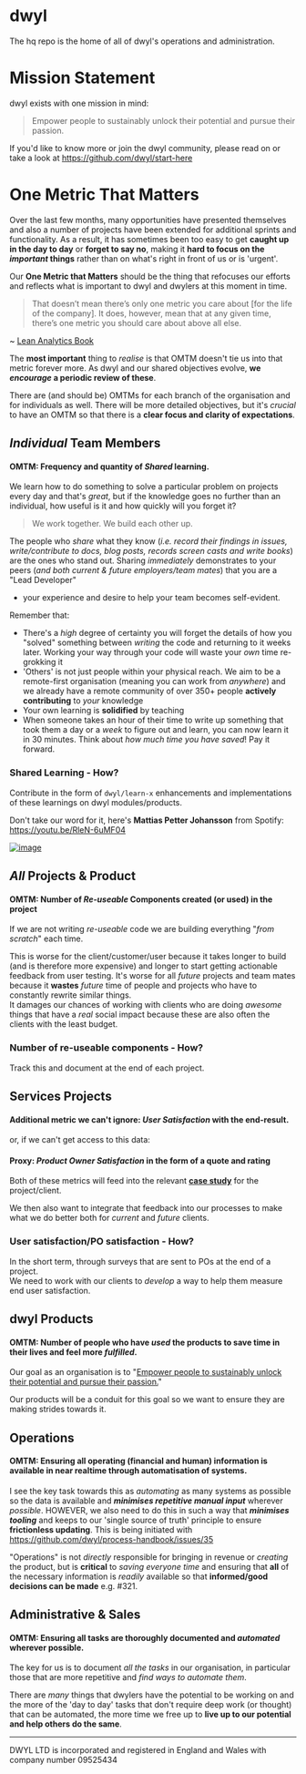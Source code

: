 # dwyl

The hq repo is the home of all of dwyl's operations and administration.

# Mission Statement
dwyl exists with one mission in mind:
> Empower people to sustainably unlock their potential and pursue their passion.

If you'd like to know more or join the dwyl community,
please read on or take a look at https://github.com/dwyl/start-here


# One Metric That Matters
Over the last few months, many opportunities have presented themselves and also a number of projects have been extended for additional sprints and functionality.
As a result, it has sometimes been too easy to get **caught up in the day to day**
or **forget to say no**, making it **hard to focus on the _important_
things** rather than on what's right in front of us or is 'urgent'.  

Our **One Metric that Matters** should be the thing that refocuses our efforts
and reflects what is important to dwyl and dwylers at this moment in time.

> That doesn’t mean there’s only one metric you care about [for the life of the company]. It does, however, mean that at any given time, there’s one metric you should care about above all else.

~ [Lean Analytics Book](http://leananalyticsbook.com/one-metric-that-matters/)

The **most important** thing to _realise_ is that OMTM doesn't tie us into that
metric forever more. As dwyl and our shared objectives evolve, **we _encourage_ a periodic review of these**.

There are (and should be) OMTMs for each branch of the organisation and for individuals
as well. There will be more detailed objectives, but it's _crucial_ to have an OMTM so
that there is a **clear focus and clarity of expectations**.

## _Individual_ Team Members

#### OMTM: Frequency and quantity of _Shared_ learning.

We learn how to do something to solve a particular problem on projects every day
and that's _great_, but if the knowledge goes no further than an individual,
how useful is it and how quickly will you forget it?

> We work together. We build each other up.

The people who _share_ what they know (_i.e. record their findings in issues,
write/contribute to docs, blog posts, records screen casts and write books_)
are the ones who stand out. Sharing _immediately_ demonstrates to your peers
(_and both current & future employers/team mates_) that you are a "Lead Developer"
- your experience and desire to help your team becomes self-evident.

Remember that:
+ There's a _high_ degree of certainty you will forget the details of how you "solved" something
between _writing_ the code and returning to it weeks later. Working your way through
your code will waste your _own_ time re-grokking it
+ 'Others' is not just people within your physical reach. We aim to be a remote-first organisation (meaning you can work from _anywhere_) and we already have a remote community of over 350+ people **actively contributing** to _your_ knowledge
+ Your own learning is **solidified** by teaching
+ When someone takes an hour of their time to write up something that took them a day or a _week_ to figure out and learn, you can now learn it in 30 minutes.
Think about _how much time you have saved_! Pay it forward.


### Shared Learning - How?
Contribute in the form of `dwyl/learn-x` enhancements and implementations of these learnings on dwyl modules/products.

Don't take our word for it, here's **Mattias Petter Johansson** from Spotify: https://youtu.be/RleN-6uMF04

[![image](https://cloud.githubusercontent.com/assets/194400/26407306/a78b5174-4092-11e7-85de-d934ede8257a.png)](https://youtu.be/RleN-6uMF04)


## _All_ Projects & Product

#### OMTM: Number of _Re-useable_ Components created (or used) in the project

If we are not writing _re-useable_ code we are building everything "_from scratch_" each time.

This is worse for the client/customer/user because it takes longer to build (and is
therefore more expensive) and longer to start getting actionable feedback from user testing.
It's worse for all _future_ projects and team mates because it **wastes** _future_ time
of people and projects who have to constantly rewrite similar things.    
It damages our chances of working with clients who are doing _awesome_ things that have
a _real_ social impact because these are also often the clients with the least budget.

### Number of re-useable components - How?
Track this and document at the end of each project.

## Services Projects

#### Additional metric we can't ignore: _User Satisfaction_ with the end-result.
or, if we can't get access to this data:
#### Proxy: _Product Owner Satisfaction_ in the form of a quote and rating

Both of these metrics will feed into the relevant  [**case study**](https://github.com/dwyl/hq/issues/274) for the project/client.

We then also want to integrate that feedback into our processes to make what we do better both for _current_ and _future_ clients.

### User satisfaction/PO satisfaction - How?
In the short term, through surveys that are sent to POs at the end of a project.   
We need to work with our clients to _develop_ a way to help them measure end user satisfaction.



##  dwyl Products

#### OMTM: Number of people who have _used_ the products to **save time** in their lives and feel more _fulfilled_.

Our goal as an organisation is to "[Empower people to sustainably unlock their potential and pursue their passion.](https://github.com/dwyl/phase-two#our-goalmission)"

Our products will be a conduit for this goal so we want to ensure they are making strides towards it.


## Operations

#### OMTM: Ensuring all operating (financial and human) information is available in near realtime through automatisation of systems.

I see the key task towards this as _automating_ as many systems as possible so the data
is available and ***minimises repetitive manual input*** wherever _possible_.
HOWEVER, we also need to do this in such a way that ***minimises tooling*** and keeps
to our 'single source of truth' principle to ensure **frictionless updating**.
This is being initiated with https://github.com/dwyl/process-handbook/issues/35

"Operations" is not _directly_ responsible for bringing in revenue or _creating_ the
product, but is **critical** to _saving everyone time_ and ensuring that **all** of
the necessary information is _readily_ available so that **informed/good decisions
can be made** e.g. #321.


## Administrative & Sales

#### OMTM: Ensuring all tasks are thoroughly documented and _automated_ wherever possible.

The key for us is to document _all the tasks_ in our organisation, in particular
those that are more repetitive and _find ways to automate them_.

There are _many_ things that dwylers have the potential to be working on and
the more of the 'day to day' tasks that don't require deep work (or thought) that
can be automated, the more time we free up to **live up to our potential and help
others do the same**.

------


DWYL LTD is incorporated and registered in England and Wales with company number 09525434
